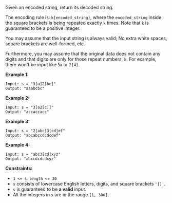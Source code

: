 Given an encoded string, return its decoded string.

The encoding rule is: `k[encoded_string]`, where the `encoded_string` inside
the square brackets is being repeated exactly `k` times. Note that `k` is
guaranteed to be a positive integer.

You may assume that the input string is always valid; No extra white spaces,
square brackets are well-formed, etc.

Furthermore, you may assume that the original data does not contain any digits
and that digits are only for those repeat numbers, `k`. For example, there
won't be input like `3a` or `2[4]`.



**Example 1:**

    
    
    Input: s = "3[a]2[bc]"
    Output: "aaabcbc"
    

**Example 2:**

    
    
    Input: s = "3[a2[c]]"
    Output: "accaccacc"
    

**Example 3:**

    
    
    Input: s = "2[abc]3[cd]ef"
    Output: "abcabccdcdcdef"
    

**Example 4:**

    
    
    Input: s = "abc3[cd]xyz"
    Output: "abccdcdcdxyz"
    



**Constraints:**

  * `1 <= s.length <= 30`
  * `s` consists of lowercase English letters, digits, and square brackets `'[]'`.
  * `s` is guaranteed to be **a valid** input.
  * All the integers in `s` are in the range `[1, 300]`.


